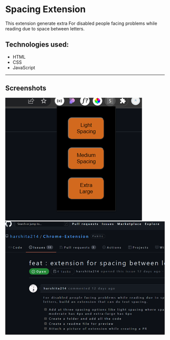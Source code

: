 # **Spacing Extension**
This extension generate extra For disabled people facing problems while reading due to space between letters.

 ## Technologies used:
* HTML
* CSS
* JavaScript



---
## Screenshots

![Extension](./images/img0.png)
![Extension](./images/img1.png)

